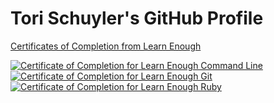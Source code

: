 # Tori Schuyler's GitHub Profile

[Certificates of Completion from Learn Enough](https://www.learnenough.com/certificates/torischuyler)

<a href="https://www.learnenough.com/certificates/torischuyler"><img src="https://www.learnenough.com/certificates/torischuyler/command-line-tutorial.svg" alt="Certificate of Completion for Learn Enough Command Line"></a><a href="https://www.learnenough.com/certificates/torischuyler"><img src="https://www.learnenough.com/certificates/torischuyler/git-tutorial.svg" alt="Certificate of Completion for Learn Enough Git"></a><a href="https://www.learnenough.com/certificates/torischuyler"><img src="https://www.learnenough.com/certificates/torischuyler/ruby-tutorial.svg" alt="Certificate of Completion for Learn Enough Ruby"></a>
